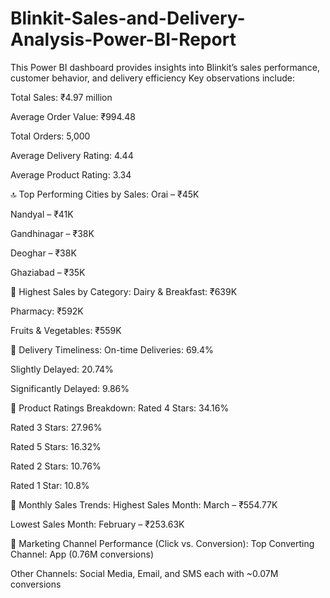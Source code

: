 # Blinkit-Sales-and-Delivery-Analysis-Power-BI-Report
This Power BI dashboard provides insights into Blinkit’s sales performance, customer behavior, and delivery efficiency
Key observations include:

Total Sales: ₹4.97 million

Average Order Value: ₹994.48

Total Orders: 5,000

Average Delivery Rating: 4.44

Average Product Rating: 3.34

🔝 Top Performing Cities by Sales:
Orai – ₹45K

Nandyal – ₹41K

Gandhinagar – ₹38K

Deoghar – ₹38K

Ghaziabad – ₹35K

🛒 Highest Sales by Category:
Dairy & Breakfast: ₹639K

Pharmacy: ₹592K

Fruits & Vegetables: ₹559K

🚚 Delivery Timeliness:
On-time Deliveries: 69.4%

Slightly Delayed: 20.74%

Significantly Delayed: 9.86%

🌟 Product Ratings Breakdown:
Rated 4 Stars: 34.16%

Rated 3 Stars: 27.96%

Rated 5 Stars: 16.32%

Rated 2 Stars: 10.76%

Rated 1 Star: 10.8%

📅 Monthly Sales Trends:
Highest Sales Month: March – ₹554.77K

Lowest Sales Month: February – ₹253.63K

📣 Marketing Channel Performance (Click vs. Conversion):
Top Converting Channel: App (0.76M conversions)

Other Channels: Social Media, Email, and SMS each with ~0.07M conversions
